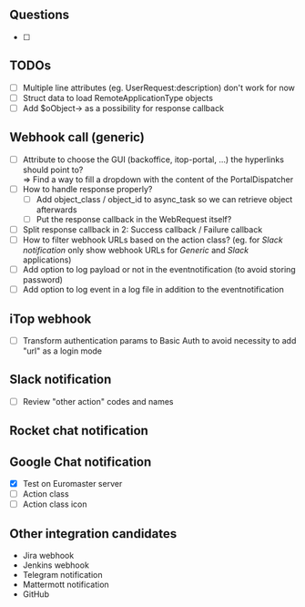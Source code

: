 ## Questions
- [ ]

## TODOs
- [ ] Multiple line attributes (eg. UserRequest:description) don't work for now
- [ ] Struct data to load RemoteApplicationType objects
- [ ] Add $oObject-> as a possibility for response callback

## Webhook call (generic)
- [ ] Attribute to choose the GUI (backoffice, itop-portal, ...) the hyperlinks should point to? \
=> Find a way to fill a dropdown with the content of the PortalDispatcher
- [ ] How to handle response properly?
    - [ ] Add object_class / object_id to async_task so we can retrieve object afterwards
    - [ ] Put the response callback in the WebRequest itself?
- [ ] Split response callback in 2: Success callback / Failure callback
- [ ] How to filter webhook URLs based on the action class? (eg. for _Slack notification_ only show webhook URLs for _Generic_ and _Slack_ applications)
- [ ] Add option to log payload or not in the eventnotification (to avoid storing password)
- [ ] Add option to log event in a log file in addition to the eventnotification

## iTop webhook
- [ ] Transform authentication params to Basic Auth to avoid necessity to add "url" as a login mode

## Slack notification
- [ ] Review "other action" codes and names

## Rocket chat notification

## Google Chat notification
- [X] Test on Euromaster server
- [ ] Action class
- [ ] Action class icon

## Other integration candidates
- Jira webhook
- Jenkins webhook
- Telegram notification
- Mattermott notification
- GitHub
